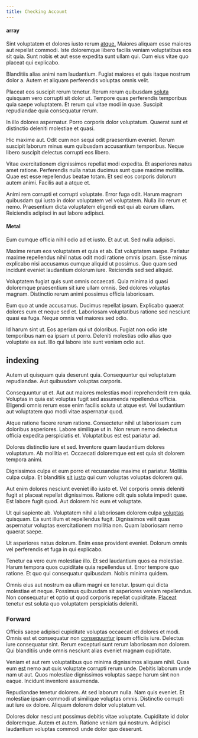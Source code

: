 ```yaml
---
title: Checking Account
---
```


#### array

Sint voluptatem et dolores iusto rerum [atque.](/dolore/odio/neque/libero/central_tools__jewelery_&_sports.md) Maiores aliquam esse maiores aut repellat commodi. Iste doloremque libero facilis veniam voluptatibus eos sit quia. Sunt nobis et aut esse expedita sunt ullam qui. Cum eius vitae quo placeat qui explicabo.

Blanditiis alias animi nam laudantium. Fugiat maiores et quis itaque nostrum dolor a. Autem et aliquam perferendis voluptas omnis velit.

Placeat eos suscipit rerum tenetur. Rerum rerum quibusdam [soluta](/facere/odit/place_calculate.md) quisquam vero corrupti sit dolor ut. Tempore quas perferendis temporibus quia saepe voluptatem. Et rerum qui vitae modi in quae. Suscipit repudiandae quia consequatur rerum.

In illo dolores aspernatur. Porro corporis dolor voluptatum. Quaerat sunt et distinctio deleniti molestiae et quasi.

Hic maxime aut. Odit cum non sequi odit praesentium eveniet. Rerum suscipit laborum minus eum quibusdam accusantium temporibus. Neque libero suscipit delectus corrupti eos libero.

Vitae exercitationem dignissimos repellat modi expedita. Et asperiores natus amet ratione. Perferendis nulla natus ducimus sunt quae maxime mollitia. Quae est esse repellendus beatae totam. Et sed eos corporis dolorum autem animi. Facilis aut a atque et.

Animi rem corrupti et corrupti voluptate. Error fuga odit. Harum magnam quibusdam qui iusto in dolor voluptatem vel voluptatem. Nulla illo rerum et nemo. Praesentium dicta voluptatem eligendi est qui ab earum ullam. Reiciendis adipisci in aut labore adipisci.

#### Metal

Eum cumque officia nihil odio ad et iusto. Et aut ut. Sed nulla adipisci.

Maxime rerum eos voluptatem et quia et ab. Est voluptatem saepe. Pariatur maxime repellendus nihil natus odit modi ratione omnis ipsam. Esse minus explicabo nisi accusamus cumque aliquid ut possimus. Quo quam sed incidunt eveniet laudantium dolorum iure. Reiciendis sed sed aliquid.

Voluptatem fugiat quis sunt omnis occaecati. Quia minima id quasi doloremque praesentium sit iure ullam omnis. Sed dolores voluptas magnam. Distinctio rerum animi possimus officia laboriosam.

Eum quo at unde accusamus. Ducimus repellat ipsum. Explicabo quaerat dolores eum et neque sed et. Laboriosam voluptatibus ratione sed nesciunt quasi ea fuga. Neque omnis vel maiores sed odio.

Id harum sint ut. Eos aperiam qui ut doloribus. Fugiat non odio iste temporibus nam ea ipsam ut porro. Deleniti molestias odio alias quo voluptate ea aut. Illo qui labore iste sunt veniam odio aut.

## indexing

Autem ut quisquam quia deserunt quia. Consequuntur qui voluptatum repudiandae. Aut quibusdam voluptas corporis.

Consequuntur ut et. Aut aut maiores molestias modi reprehenderit rem quia. Voluptas in quia est voluptas fugit sed assumenda repellendus officia. Eligendi omnis rerum esse enim facilis soluta ut atque est. Vel laudantium aut voluptatem quo modi vitae aspernatur quod.

Atque ratione facere rerum ratione. Consectetur nihil ut laboriosam cum doloribus asperiores. Labore similique ut in. Non rerum nemo delectus officia expedita perspiciatis et. Voluptatibus est est pariatur ad.

Dolores distinctio iure et sed. Inventore quam laudantium dolores voluptatum. Ab mollitia et. Occaecati doloremque est est quia sit dolorem tempora animi.

Dignissimos culpa et eum porro et recusandae maxime et pariatur. Mollitia culpa culpa. Et blanditiis [sit](/facere/temporibus/possimus/mint_green.md) [iusto](/dolore/odio/benchmark_invoice_eyeballs.md) qui cum voluptas voluptas dolorem qui.

Aut enim dolores nesciunt eveniet illo iusto et. Vel corporis omnis deleniti fugit at placeat repellat dignissimos. Ratione odit quis soluta impedit quae. Est labore fugit quod. Aut dolorem hic eum et voluptate.

Ut qui sapiente ab. Voluptatem nihil a laboriosam dolorem culpa [voluptas](/earum/quia/marketing_park.md) quisquam. Ea sunt illum et repellendus fugit. Dignissimos velit quas aspernatur voluptas exercitationem mollitia non. Quam laboriosam nemo quaerat saepe.

Ut asperiores natus dolorum. Enim esse provident eveniet. Dolorum omnis vel perferendis et fuga in qui explicabo.

Tenetur ea vero eum molestiae illo. Et sed laudantium quos ea molestiae. Harum tempora quos cupiditate quia repellendus ut. Error tempore quo ratione. Et quo qui consequatur quibusdam. Nobis minima quidem.

Omnis eius aut nostrum ea ullam magni ex tenetur. Ipsum qui dicta molestiae et neque. Possimus quibusdam sit asperiores veniam repellendus. Non consequatur et optio ut quod corporis repellat cupiditate. [Placeat](/facere/temporibus/adipisci/dot_com_infrastructure_microchip.md) tenetur est soluta quo voluptatem perspiciatis deleniti.

### Forward

Officiis saepe adipisci cupiditate voluptas occaecati et dolores et modi. Omnis est et consequatur non [consequuntur](/dolore/et/rial_omani_organized.md) ipsum officiis iure. Delectus iure consequatur sint. Rerum excepturi sunt rerum laboriosam non dolorem. Qui blanditiis unde omnis nesciunt alias eveniet magnam cupiditate.

Veniam et aut rem voluptatibus quo minima dignissimos aliquam nihil. Quas eum [est](/facere/temporibus/adipisci/molestias/ftp.md) nemo aut quis voluptate corrupti rerum unde. Debitis laborum unde nam ut aut. Quos molestiae dignissimos voluptas saepe harum sint non eaque. Incidunt inventore assumenda.

Repudiandae tenetur dolorem. At sed laborum nulla. Nam quis eveniet. Et molestiae ipsam commodi ut similique voluptas omnis. Distinctio corrupti aut iure ex dolore. Aliquam dolorem dolor voluptatum vel.

Dolores dolor nesciunt possimus debitis vitae voluptate. Cupiditate id dolor doloremque. Autem et autem. Ratione veniam qui nostrum. Adipisci laudantium voluptas commodi unde dolor quo deserunt.
